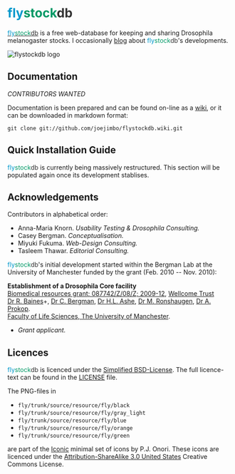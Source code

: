 <span style="color: #0099cc;">fly</span><span style="color: #009966;">stock</span><span style="color: #333333;">db</span>
==========

[<span style="color: #0099cc;">fly</span><span style="color: #009966;">stock</span><span style="color: #333333;">db</span>](http://www.flystockdb.org) is a free web-database for keeping and sharing Drosophila melanogaster stocks. I occasionally [blog](http://joachimbaran.wordpress.com/tag/flystockdb/) about <span style="color: #0099cc;">fly</span><span style="color: #009966;">stock</span><span style="color: #333333;">db</span>'s developments.

![flystockdb logo](https://github.com/joejimbo/flystockdb/raw/master/source/resource/fly/flystockdb160.png)

Documentation
-------------

*CONTRIBUTORS WANTED*

Documentation is been prepared and can be found on-line as a [wiki](https://github.com/joejimbo/flystockdb/wiki), or it can be downloaded in markdown format:

    git clone git://github.com/joejimbo/flystockdb.wiki.git

Quick Installation Guide
------------------------

<span style="color: #0099cc;">fly</span><span style="color: #009966;">stock</span><span style="color: #333333;">db</span> is currently being massively restructured. This section will be populated again once its development stablises.

Acknowledgements
----------------

Contributors in alphabetical order:

* Anna-Maria Knorn. *Usability Testing & Drosophila Consulting.*
* Casey Bergman. *Conceptualisation.*
* Miyuki Fukuma. *Web-Design Consulting.*
* Tasleem Thawar. *Editorial Consulting.*

<span style="color: #0099cc;">fly</span><span style="color: #009966;">stock</span><span style="color: #333333;">db</span>'s initial development started within the Bergman Lab at the University of Manchester funded by the grant (Feb. 2010 -- Nov. 2010):

**Establishment of a Drosophila Core facility**  
[Biomedical resources grant; 087742/Z/08/Z; 2009-12](http://www.wellcome.ac.uk/stellent/groups/corporatesite/@msh_publishing_group/documents/web_document/WTX058508.pdf), [Wellcome Trust](http://www.wellcome.ac.uk/)  
[Dr R. Baines](http://www.ls.manchester.ac.uk/people/profile/?personid=174)+, [Dr C. Bergman](http://www.ls.manchester.ac.uk/people/profile/?personid=235), [Dr H.L. Ashe](http://www.ls.manchester.ac.uk/people/profile/?personid=144), [Dr M. Ronshaugen](http://www.ls.manchester.ac.uk/people/profile/?personid=1416), [Dr A. Prokop](http://www.ls.manchester.ac.uk/people/profile/?personid=1346).  
[Faculty of Life Sciences, The University of Manchester](http://www.ls.manchester.ac.uk/).  
+ *Grant applicant.*

Licences
--------

<span style="color: #0099cc;">fly</span><span style="color: #009966;">stock</span><span style="color: #333333;">db</span>
is licenced under the [Simplified BSD-License](http://www.opensource.org/licenses/bsd-license.php).
The full licence-text can be found in the [LICENSE](https://github.com/joejimbo/flystockdb/blob/master/LICENSE)
file.

The PNG-files in

* `fly/trunk/source/resource/fly/black`
* `fly/trunk/source/resource/fly/gray_light`
* `fly/trunk/source/resource/fly/blue`
* `fly/trunk/source/resource/fly/orange`
* `fly/trunk/source/resource/fly/green`

are part of the [Iconic](http://somerandomdude.com/projects/iconic/) minimal set of icons by
P.J. Onori. These icons are licenced under the
[Attribution-ShareAlike 3.0 United States](http://creativecommons.org/licenses/by-sa/3.0/us/)
Creative Commons License.

